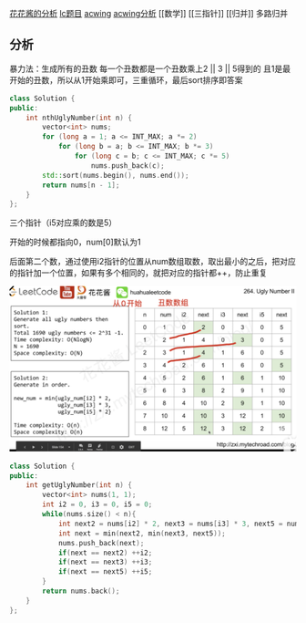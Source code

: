 [花花酱的分析](https://zxi.mytechroad.com/blog/math/leetcode-264-ugly-number-ii/)
[lc题目](https://leetcode-cn.com/problems/ugly-number-ii/)
[acwing](https://www.acwing.com/problem/content/description/58/)
[acwing分析](https://www.acwing.com/solution/content/286/)
[[数学]] [[三指针]] [[归并]]
多路归并
## 分析
暴力法：生成所有的丑数
每一个丑数都是一个丑数乘上2 || 3 || 5得到的
且1是最开始的丑数，所以从1开始乘即可，三重循环，最后sort排序即答案
```c++
class Solution {
public:
    int nthUglyNumber(int n) {
        vector<int> nums;
        for (long a = 1; a <= INT_MAX; a *= 2)
            for (long b = a; b <= INT_MAX; b *= 3)
                for (long c = b; c <= INT_MAX; c *= 5)
                    nums.push_back(c);
        std::sort(nums.begin(), nums.end());        
        return nums[n - 1];
    }
};
```



三个指针（i5对应乘的数是5）

开始的时候都指向0，num[0]默认为1

后面第二个数，通过使用i2指针的位置从num数组取数，取出最小的之后，把对应的指针加一个位置，如果有多个相同的，就把对应的指针都++，防止重复

![image-20210206234051031](62.丑数.assets/image-20210206234051031.png)
```c++
class Solution {
public:
    int getUglyNumber(int n) {
        vector<int> nums(1, 1);
        int i2 = 0, i3 = 0, i5 = 0;
        while(nums.size() < n){
            int next2 = nums[i2] * 2, next3 = nums[i3] * 3, next5 = nums[i5] * 5;
            int next = min(next2, min(next3, next5));
            nums.push_back(next);
            if(next == next2) ++i2;
            if(next == next3) ++i3;
            if(next == next5) ++i5;
        }
        return nums.back();
    }
};
```